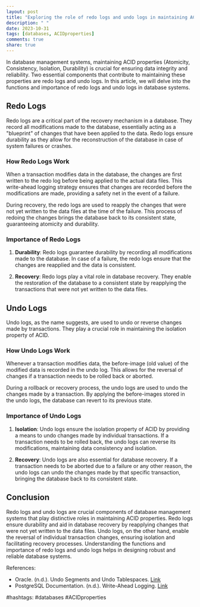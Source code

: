 ```yaml
---
layout: post
title: "Exploring the role of redo logs and undo logs in maintaining ACID properties"
description: " "
date: 2023-10-31
tags: [databases, ACIDproperties]
comments: true
share: true
---
```


In database management systems, maintaining ACID properties (Atomicity, Consistency, Isolation, Durability) is crucial for ensuring data integrity and reliability. Two essential components that contribute to maintaining these properties are redo logs and undo logs. In this article, we will delve into the functions and importance of redo logs and undo logs in database systems.

## Redo Logs

Redo logs are a critical part of the recovery mechanism in a database. They record all modifications made to the database, essentially acting as a "blueprint" of changes that have been applied to the data. Redo logs ensure durability as they allow for the reconstruction of the database in case of system failures or crashes.

### How Redo Logs Work

When a transaction modifies data in the database, the changes are first written to the redo log before being applied to the actual data files. This write-ahead logging strategy ensures that changes are recorded before the modifications are made, providing a safety net in the event of a failure.

During recovery, the redo logs are used to reapply the changes that were not yet written to the data files at the time of the failure. This process of redoing the changes brings the database back to its consistent state, guaranteeing atomicity and durability.

### Importance of Redo Logs

1. **Durability**: Redo logs guarantee durability by recording all modifications made to the database. In case of a failure, the redo logs ensure that the changes are reapplied and the data is consistent.

2. **Recovery**: Redo logs play a vital role in database recovery. They enable the restoration of the database to a consistent state by reapplying the transactions that were not yet written to the data files.

## Undo Logs

Undo logs, as the name suggests, are used to undo or reverse changes made by transactions. They play a crucial role in maintaining the isolation property of ACID.

### How Undo Logs Work

Whenever a transaction modifies data, the before-image (old value) of the modified data is recorded in the undo log. This allows for the reversal of changes if a transaction needs to be rolled back or aborted.

During a rollback or recovery process, the undo logs are used to undo the changes made by a transaction. By applying the before-images stored in the undo logs, the database can revert to its previous state.

### Importance of Undo Logs

1. **Isolation**: Undo logs ensure the isolation property of ACID by providing a means to undo changes made by individual transactions. If a transaction needs to be rolled back, the undo logs can reverse its modifications, maintaining data consistency and isolation.

2. **Recovery**: Undo logs are also essential for database recovery. If a transaction needs to be aborted due to a failure or any other reason, the undo logs can undo the changes made by that specific transaction, bringing the database back to its consistent state.

## Conclusion

Redo logs and undo logs are crucial components of database management systems that play distinctive roles in maintaining ACID properties. Redo logs ensure durability and aid in database recovery by reapplying changes that were not yet written to the data files. Undo logs, on the other hand, enable the reversal of individual transaction changes, ensuring isolation and facilitating recovery processes. Understanding the functions and importance of redo logs and undo logs helps in designing robust and reliable database systems.

References:
- Oracle. (n.d.). Undo Segments and Undo Tablespaces. [Link](https://docs.oracle.com/cd/B19306_01/server.102/b14220/undo.htm)
- PostgreSQL Documentation. (n.d.). Write-Ahead Logging. [Link](https://www.postgresql.org/docs/current/wal-intro.html)

#hashtags: #databases #ACIDproperties